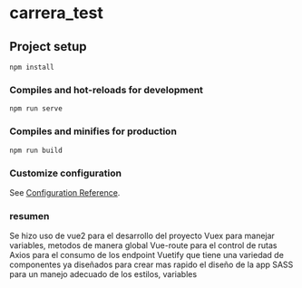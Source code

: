 # carrera_test

## Project setup
```
npm install
```
### Compiles and hot-reloads for development
```
npm run serve
```
### Compiles and minifies for production
```
npm run build
```
### Customize configuration
See [Configuration Reference](https://cli.vuejs.org/config/).

### resumen
Se hizo uso de vue2 para el desarrollo del proyecto
Vuex para manejar variables, metodos de manera global
Vue-route para el control de rutas
Axios para el consumo de los endpoint
Vuetify que tiene una variedad de componentes ya diseñados para crear mas rapido el diseño de la app
SASS para un manejo adecuado de los estilos, variables

